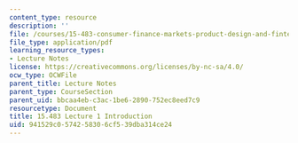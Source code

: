 ```yaml
---
content_type: resource
description: ''
file: /courses/15-483-consumer-finance-markets-product-design-and-fintech-spring-2018/941529c0574258306cf539dba314ce24_MIT15_483S18_L01.pdf
file_type: application/pdf
learning_resource_types:
- Lecture Notes
license: https://creativecommons.org/licenses/by-nc-sa/4.0/
ocw_type: OCWFile
parent_title: Lecture Notes
parent_type: CourseSection
parent_uid: bbcaa4eb-c3ac-1be6-2890-752ec8eed7c9
resourcetype: Document
title: 15.483 Lecture 1 Introduction
uid: 941529c0-5742-5830-6cf5-39dba314ce24
---
```

